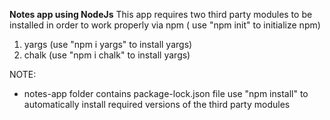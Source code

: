 **Notes app using NodeJs**
This app requires two third party modules to be installed in order to work properly via npm ( use "npm init" to initialize npm)
1. yargs (use "npm i yargs" to install yargs)
2. chalk (use "npm i chalk" to install yargs)

NOTE: 
* notes-app folder contains package-lock.json file use "npm install" to automatically install required versions of the third party modules
